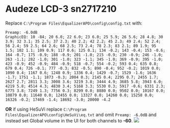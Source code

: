 # Audeze LCD-3 sn2717210
Replace `C:\Program Files\EqualizerAPO\config\config.txt` with:
```
Preamp: -6.0dB
GraphicEQ: 10 -84; 20 6.0; 22 6.0; 23 6.0; 25 5.9; 26 5.6; 28 4.8; 30 3.9; 32 3.1; 35 2.5; 37 2.3; 40 2.2; 42 2.2; 45 2.3; 49 2.4; 52 2.4; 56 2.4; 59 2.5; 64 2.6; 68 2.5; 73 2.4; 78 2.3; 83 2.1; 89 1.9; 95 1.5; 102 1.1; 109 0.9; 117 0.6; 125 0.1; 134 -0.2; 143 -0.4; 153 -0.6; 164 -0.7; 175 -0.9; 188 -0.9; 201 -1.0; 215 -0.9; 230 -0.9; 246 -1.0; 263 -1.1; 282 -1.0; 301 -1.0; 323 -1.1; 345 -1.0; 369 -0.9; 395 -1.0; 423 -0.9; 452 -0.9; 484 -0.9; 518 -0.7; 554 -0.2; 593 0.4; 635 0.8; 679 0.4; 726 -0.1; 777 -0.3; 832 -0.5; 890 -0.4; 952 -0.2; 1019 0.0; 1090 0.4; 1167 0.6; 1248 0.9; 1336 0.4; 1429 -0.7; 1529 -1.6; 1636 -1.7; 1751 -1.1; 1873 -0.3; 2004 0.3; 2145 0.4; 2295 0.7; 2455 1.7; 2627 2.7; 2811 3.3; 3008 3.6; 3219 3.8; 3444 4.9; 3685 5.8; 3943 6.0; 4219 5.8; 4514 4.3; 4830 3.4; 5168 3.3; 5530 0.3; 5917 -0.6; 6331 2.3; 6775 3.8; 7249 1.3; 7756 0.3; 8299 0.0; 8880 0.0; 9502 0.0; 10167 0.0; 10879 0.0; 11640 0.0; 12455 0.0; 13327 0.0; 14260 0.0; 15258 0.0; 16326 -0.2; 17469 -1.4; 18692 -3.0; 20000 -4.2
```
**OR** if using HeSuVi replace `C:\Program Files\EqualizerAPO\config\HeSuVi\eq.txt` and omit `Preamp: -6.0dB` and instead set Global volume in the UI for both channels to **-60**.
![](https://raw.githubusercontent.com/jaakkopasanen/AutoEq/master/results/SBAF-Serious/innerfidelity/onear/Audeze%20LCD-3%20sn2717210/Audeze%20LCD-3%20sn2717210.png)
